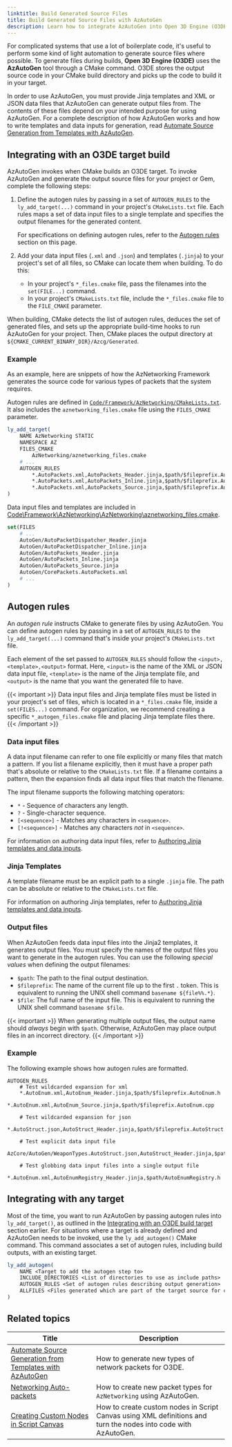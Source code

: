 ```yaml
---
linktitle: Build Generated Source Files
title: Build Generated Source Files with AzAutoGen
description: Learn how to integrate AzAutoGen into Open 3D Engine (O3DE), so it can generate source files when building a target using CMake.
---
```


For complicated systems that use a lot of boilerplate code, it's useful to perform some kind of light automation to generate source files where possible. To generate files during builds, **Open 3D Engine (O3DE)** uses the **AzAutoGen** tool through a CMake command. O3DE stores the output source code in your CMake build directory and picks up the code to build it in your target.

In order to use AzAutoGen, you must provide Jinja templates and XML or JSON data files that AzAutoGen can generate output files from. The contents of these files depend on your intended purpose for using AzAutoGen. For a complete description of how AzAutoGen works and how to write templates and data inputs for generation, read [Automate Source Generation from Templates with AzAutoGen](/docs/user-guide/programming/autogen/). 


## Integrating with an O3DE target build

AzAutoGen invokes when CMake builds an O3DE target. To invoke AzAutoGen and generate the output source files for your project or Gem, complete the following steps:

1. Define the autogen rules by passing in a set of `AUTOGEN_RULES` to the `ly_add_target(...)` command in your project's `CMakeLists.txt` file. Each rules maps a set of data input files to a single template and specifies the output filenames for the generated content.

    For specifications on defining autogen rules, refer to the [Autogen rules](#autogen-rules) section on this page. 

2. Add your data input files (`.xml` and `.json`) and templates (`.jinja`) to your project's set of all files, so CMake can locate them when building. 
To do this:
    - In your project's `*_files.cmake` file, pass the filenames into the `set(FILE...)` command. 
    - In your project's `CMakeLists.txt` file, include the `*_files.cmake` file to the `FILE_CMAKE` parameter.

When building, CMake detects the list of autogen rules, deduces the set of generated files, and sets up the appropriate build-time hooks to run AzAutoGen for your project. Then, CMake places the output directory at `${CMAKE_CURRENT_BINARY_DIR}/Azcg/Generated`.

### Example

As an example, here are snippets of how the AzNetworking Framework generates the source code for various types of packets that the system requires.

Autogen rules are defined in [`Code/Framework/AzNetworking/CMakeLists.txt`](https://github.com/o3de/o3de/blob/dd0978c59f1d01b39e006e6c3ba3baf6060136cf/Code/Framework/AzNetworking/CMakeLists.txt#L33-L36). It also includes the `aznetworking_files.cmake` file using the `FILES_CMAKE` parameter.
```cmake
ly_add_target(
    NAME AzNetworking STATIC
    NAMESPACE AZ
    FILES_CMAKE
        AzNetworking/aznetworking_files.cmake
    # ...
    AUTOGEN_RULES
        *.AutoPackets.xml,AutoPackets_Header.jinja,$path/$fileprefix.AutoPackets.h
        *.AutoPackets.xml,AutoPackets_Inline.jinja,$path/$fileprefix.AutoPackets.inl
        *.AutoPackets.xml,AutoPackets_Source.jinja,$path/$fileprefix.AutoPackets.cpp
)
```

Data input files and templates are included in [Code\Framework\AzNetworking\AzNetworking\aznetworking_files.cmake](https://github.com/o3de/o3de/blob/dd0978c59f1d01b39e006e6c3ba3baf6060136cf/Code/Framework/AzNetworking/AzNetworking/aznetworking_files.cmake#L12-L17). 
```cmake
set(FILES
    # ...
    AutoGen/AutoPacketDispatcher_Header.jinja
    AutoGen/AutoPacketDispatcher_Inline.jinja
    AutoGen/AutoPackets_Header.jinja
    AutoGen/AutoPackets_Inline.jinja
    AutoGen/AutoPackets_Source.jinja
    AutoGen/CorePackets.AutoPackets.xml
    # ...
)
```


## Autogen rules

An *autogen rule* instructs CMake to generate files by using AzAutoGen. 
You can define autogen rules by passing in a set of `AUTOGEN_RULES` to the `ly_add_target(...)` command that's inside your project's `CMakeLists.txt` file.

Each element of the set passed to `AUTOGEN_RULES` should follow the `<input>,<template>,<output>` format. Here, `<input>` is the name of the XML or JSON data input file, `<template>` is the name of the Jinja template file, and `<output>` is the name that you want the generated file to have. 

{{< important >}}
Data input files and Jinja template files must be listed in your project's set of files, which is located in a `*_files.cmake` file, inside a `set(FILES...)` command. For organization, we recommend creating a specific `*_autogen_files.cmake` file and placing Jinja template files there. 
{{< /important >}}

### Data input files

A data input filename can refer to one file explicitly or many files that match a pattern.  If you list a filename explicitly, then it must have a proper path that's absolute or relative to the `CMakeLists.txt` file. If a filename contains a pattern, then the expansion finds all data input files that match the filename.

<!-- TODO: Verify - can explicit filenames be absolute or relative to the CMakeLists.txt file?-->

The input filename supports the following matching operators:
  * `*` - Sequence of characters any length.
  * `?` - Single-character sequence.
  * `[<sequence>]` - Matches any characters in `<sequence>`.
  * `[!<sequence>]` - Matches any characters _not_ in `<sequence>`.

For information on authoring data input files, refer to [Authoring Jinja templates and data inputs](/docs/user-guide/programming/autogen/).

### Jinja Templates

A template filename must be an explicit path to a single `.jinja` file. The path can be absolute or relative to the `CMakeLists.txt` file. 

For information on authoring Jinja templates, refer to [Authoring Jinja templates and data inputs](/docs/user-guide/programming/autogen/).


### Output files

When AzAutoGen feeds data input files into the Jinja2 templates, it generates output files. You must specify the names of the output files you want to generate in the autogen rules. You can use the following *special values* when defining the output filenames:

* `$path`: The path to the final output destination.
* `$fileprefix`: The name of the current file up to the first `.` token. This is equivalent to running the UNIX shell command `basename ${file%%.*}`.
* `$file`: The full name of the input file. This is equivalent to running the UNIX shell command `basename $file`.

{{< important >}}
When generating multiple output files, the output name should _always_ begin with `$path`. Otherwise, AzAutoGen may place output files in an incorrect directory.
{{< /important >}}

### Example

The following example shows how autogen rules are formatted.

```
AUTOGEN_RULES
    # Test wildcarded expansion for xml
    *.AutoEnum.xml,AutoEnum_Header.jinja,$path/$fileprefix.AutoEnum.h
    *.AutoEnum.xml,AutoEnum_Source.jinja,$path/$fileprefix.AutoEnum.cpp
    
    # Test wildcarded expansion for json
    *.AutoStruct.json,AutoStruct_Header.jinja,$path/$fileprefix.AutoStruct.h
    
    # Test explicit data input file
    AzCore/AutoGen/WeaponTypes.AutoStruct.json,AutoStruct_Header.jinja,$path/$fileprefix2.AutoStruct.h
    
    # Test globbing data input files into a single output file
    *.AutoEnum.xml,AutoEnumRegistry_Header.jinja,$path/AutoEnumRegistry.h
```

## Integrating with any target

Most of the time, you want to run AzAutoGen by passing autogen rules into `ly_add_target()`, as outlined in the [Integrating with an O3DE build target](#integrating-with-an-o3de-build-target) section earlier. 
For situations where a target is already defined and AzAutoGen needs to be invoked, use the `ly_add_autogen()` CMake command. This command associates a set of autogen rules, including build outputs, with an existing target.

```cmake
ly_add_autogen(
    NAME <Target to add the autogen step to>
    INCLUDE_DIRECTORIES <List of directories to use as include paths>
    AUTOGEN_RULES <Set of autogen rules describing output generation>
    ALLFILES <Files generated which are part of the target source for compilation>
)
```

## Related topics

| Title | Description |
|-|-|
| [Automate Source Generation from Templates with AzAutoGen](/docs/user-guide/programming/autogen/) | How to generate new types of network packets for O3DE. |
| [Networking Auto-packets](/docs/user-guide/networking/autopackets/) | How to create new packet types for `AzNetworking` using AzAutoGen. |
| [Creating Custom Nodes in Script Canvas](/docs/user-guide/scripting/script-canvas/programmer-guide/custom-nodes/) | How to create custom nodes in Script Canvas using XML definitions and turn the nodes into code with AzAutoGen. |toGen. |
